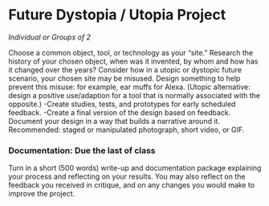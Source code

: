 # Future Dystopia / Utopia Project

_Individual or Groups of 2_

Choose a common object, tool, or technology as your “site.” Research the history of your chosen object, when was it invented, by whom and how has it changed over the years? Consider how in a utopic or dystopic future scenario, your chosen site may be misused. Design something to help prevent this misuse: for example, ear muffs for Alexa. (Utopic alternative: design a positive use/adaption for a tool that is normally associated with the opposite.) 
-Create studies, tests, and prototypes for early scheduled feedback. 
-Create a final version of the design based on feedback. Document your design in a way that builds a narrative around it. Recommended: staged or manipulated photograph, short video, or GIF.


### Documentation: Due the last of class 

Turn in a short (500 words) write-up and documentation package explaining your process and reflecting on your results. You may also reflect on the feedback you received in critique, and on any changes you would make to improve the project. 
